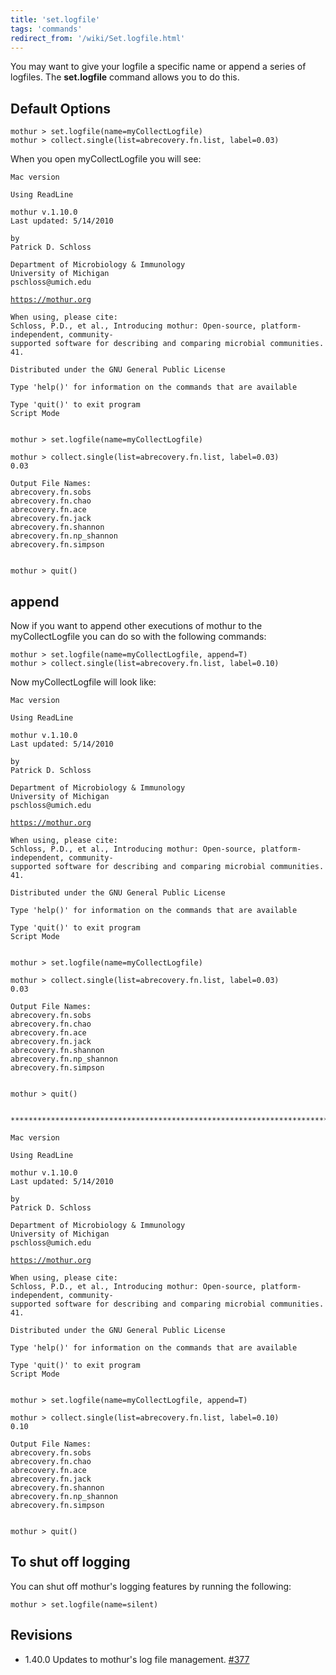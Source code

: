 ```yaml
---
title: 'set.logfile'
tags: 'commands'
redirect_from: '/wiki/Set.logfile.html'
---
```

You may want to give your logfile a specific name or append a series of
logfiles. The **set.logfile** command allows you to do this.

## Default Options

    mothur > set.logfile(name=myCollectLogfile)
    mothur > collect.single(list=abrecovery.fn.list, label=0.03)

When you open myCollectLogfile you will see:

    Mac version

    Using ReadLine

    mothur v.1.10.0
    Last updated: 5/14/2010

    by
    Patrick D. Schloss

    Department of Microbiology & Immunology
    University of Michigan
    pschloss@umich.edu
[`https://mothur.org`](https://mothur.org)

    When using, please cite:
    Schloss, P.D., et al., Introducing mothur: Open-source, platform-independent, community-supported software for describing and comparing microbial communities. Appl Environ Microbiol, 2009. 75(23):7537-41.

    Distributed under the GNU General Public License

    Type 'help()' for information on the commands that are available

    Type 'quit()' to exit program
    Script Mode


    mothur > set.logfile(name=myCollectLogfile)

    mothur > collect.single(list=abrecovery.fn.list, label=0.03)
    0.03

    Output File Names: 
    abrecovery.fn.sobs
    abrecovery.fn.chao
    abrecovery.fn.ace
    abrecovery.fn.jack
    abrecovery.fn.shannon
    abrecovery.fn.np_shannon
    abrecovery.fn.simpson


    mothur > quit()

## append

Now if you want to append other executions of mothur to the
myCollectLogfile you can do so with the following commands:

    mothur > set.logfile(name=myCollectLogfile, append=T)
    mothur > collect.single(list=abrecovery.fn.list, label=0.10)

Now myCollectLogfile will look like:

    Mac version

    Using ReadLine

    mothur v.1.10.0
    Last updated: 5/14/2010

    by
    Patrick D. Schloss

    Department of Microbiology & Immunology
    University of Michigan
    pschloss@umich.edu
[`https://mothur.org`](https://mothur.org)

    When using, please cite:
    Schloss, P.D., et al., Introducing mothur: Open-source, platform-independent, community-supported software for describing and comparing microbial communities. Appl Environ Microbiol, 2009. 75(23):7537-41.

    Distributed under the GNU General Public License

    Type 'help()' for information on the commands that are available

    Type 'quit()' to exit program
    Script Mode


    mothur > set.logfile(name=myCollectLogfile)
     
    mothur > collect.single(list=abrecovery.fn.list, label=0.03)
    0.03

    Output File Names: 
    abrecovery.fn.sobs
    abrecovery.fn.chao
    abrecovery.fn.ace
    abrecovery.fn.jack
    abrecovery.fn.shannon
    abrecovery.fn.np_shannon
    abrecovery.fn.simpson


    mothur > quit()


    *********************************************************************************

    Mac version

    Using ReadLine

    mothur v.1.10.0
    Last updated: 5/14/2010

    by
    Patrick D. Schloss

    Department of Microbiology & Immunology
    University of Michigan
    pschloss@umich.edu
[`https://mothur.org`](https://mothur.org)

    When using, please cite:
    Schloss, P.D., et al., Introducing mothur: Open-source, platform-independent, community-supported software for describing and comparing microbial communities. Appl Environ Microbiol, 2009. 75(23):7537-41.

    Distributed under the GNU General Public License

    Type 'help()' for information on the commands that are available

    Type 'quit()' to exit program
    Script Mode


    mothur > set.logfile(name=myCollectLogfile, append=T)
     
    mothur > collect.single(list=abrecovery.fn.list, label=0.10)
    0.10

    Output File Names: 
    abrecovery.fn.sobs
    abrecovery.fn.chao
    abrecovery.fn.ace
    abrecovery.fn.jack
    abrecovery.fn.shannon
    abrecovery.fn.np_shannon
    abrecovery.fn.simpson


    mothur > quit()

## To shut off logging

You can shut off mothur's logging features by running the following:

    mothur > set.logfile(name=silent)

## Revisions

-   1.40.0 Updates to mothur's log file management.
    [\#377](https://github.com/mothur/mothur/issues/377)


